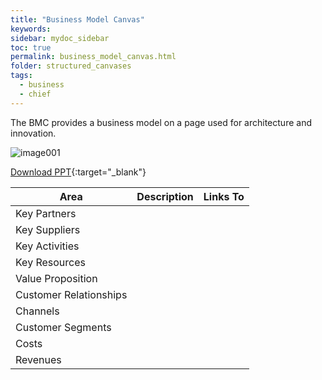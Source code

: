 ```yaml
---
title: "Business Model Canvas"
keywords: 
sidebar: mydoc_sidebar
toc: true
permalink: business_model_canvas.html
folder: structured_canvases
tags: 
  - business
  - chief
---
```


The BMC provides a business model on a page used for architecture and innovation.

![image001](media/business_model_canvas001.svg)

[Download PPT](media/ppt/business_model_canvas.ppt){:target="_blank"}


| Area | Description | Links To |
| --- | --- | --- |
| Key Partners |   |   |
| Key Suppliers |   |   |
| Key Activities |   |   |
| Key Resources |   |   |
| Value Proposition |   |   |
| Customer Relationships |   |   |
| Channels |   |   |
| Customer Segments |   |   |
| Costs |   |   |
| Revenues |   |   |
